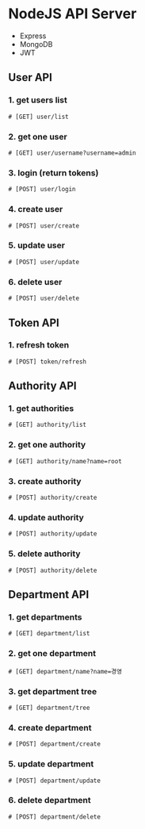 # NodeJS API Server

- Express
- MongoDB
- JWT
  

## User API
### 1. get users list
```shell
# [GET] user/list
```
### 2. get one user
```shell
# [GET] user/username?username=admin
```
### 3. login (return tokens)
```shell
# [POST] user/login
```
### 4. create user
```shell
# [POST] user/create
```
### 5. update user
```shell
# [POST] user/update
```
### 6. delete user
```shell
# [POST] user/delete
```
  
  
## Token API
### 1. refresh token
```shell
# [POST] token/refresh
```
  
  
## Authority API
### 1. get authorities
```shell
# [GET] authority/list
```
### 2. get one authority
```shell 
# [GET] authority/name?name=root
```
### 3. create authority
```shell
# [POST] authority/create
```
### 4. update authority
```shell
# [POST] authority/update
```
### 5. delete authority
```shell
# [POST] authority/delete
```
  
  
## Department API
### 1. get departments
```shell
# [GET] department/list
```
### 2. get one department
```shell 
# [GET] department/name?name=경영
```
### 3. get department tree
```shell
# [GET] department/tree
```
### 4. create department
```shell
# [POST] department/create
```
### 5. update department
```shell
# [POST] department/update
```
### 6. delete department
```shell
# [POST] department/delete
```